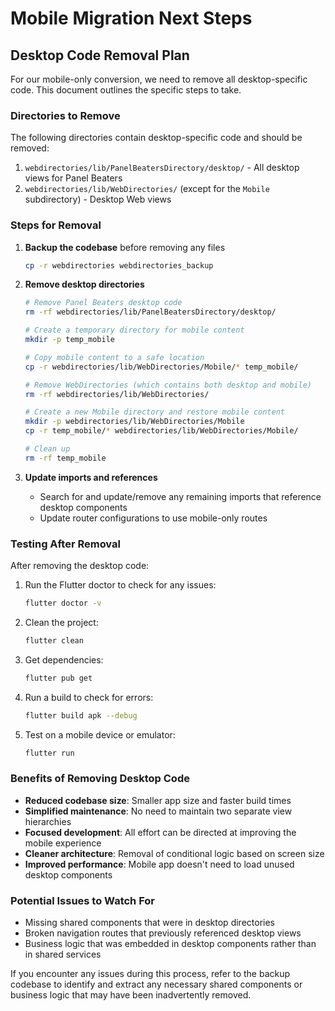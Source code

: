 # Mobile Migration Next Steps

## Desktop Code Removal Plan

For our mobile-only conversion, we need to remove all desktop-specific code. This document outlines the specific steps to take.

### Directories to Remove

The following directories contain desktop-specific code and should be removed:

1. `webdirectories/lib/PanelBeatersDirectory/desktop/` - All desktop views for Panel Beaters
2. `webdirectories/lib/WebDirectories/` (except for the `Mobile` subdirectory) - Desktop Web views

### Steps for Removal

1. **Backup the codebase** before removing any files
   ```bash
   cp -r webdirectories webdirectories_backup
   ```

2. **Remove desktop directories**
   ```bash
   # Remove Panel Beaters desktop code
   rm -rf webdirectories/lib/PanelBeatersDirectory/desktop/
   
   # Create a temporary directory for mobile content
   mkdir -p temp_mobile
   
   # Copy mobile content to a safe location
   cp -r webdirectories/lib/WebDirectories/Mobile/* temp_mobile/
   
   # Remove WebDirectories (which contains both desktop and mobile)
   rm -rf webdirectories/lib/WebDirectories/
   
   # Create a new Mobile directory and restore mobile content
   mkdir -p webdirectories/lib/WebDirectories/Mobile
   cp -r temp_mobile/* webdirectories/lib/WebDirectories/Mobile/
   
   # Clean up
   rm -rf temp_mobile
   ```

3. **Update imports and references**
   - Search for and update/remove any remaining imports that reference desktop components
   - Update router configurations to use mobile-only routes

### Testing After Removal

After removing the desktop code:

1. Run the Flutter doctor to check for any issues:
   ```bash
   flutter doctor -v
   ```

2. Clean the project:
   ```bash
   flutter clean
   ```

3. Get dependencies:
   ```bash
   flutter pub get
   ```

4. Run a build to check for errors:
   ```bash
   flutter build apk --debug
   ```

5. Test on a mobile device or emulator:
   ```bash
   flutter run
   ```

### Benefits of Removing Desktop Code

- **Reduced codebase size**: Smaller app size and faster build times
- **Simplified maintenance**: No need to maintain two separate view hierarchies
- **Focused development**: All effort can be directed at improving the mobile experience
- **Cleaner architecture**: Removal of conditional logic based on screen size
- **Improved performance**: Mobile app doesn't need to load unused desktop components

### Potential Issues to Watch For

- Missing shared components that were in desktop directories
- Broken navigation routes that previously referenced desktop views
- Business logic that was embedded in desktop components rather than in shared services

If you encounter any issues during this process, refer to the backup codebase to identify and extract any necessary shared components or business logic that may have been inadvertently removed. 